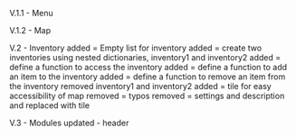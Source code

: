 V.1.1 - Menu

V.1.2 - Map

V.2 - Inventory
added = Empty list for inventory
added = create two inventories using nested dictionaries, 
        inventory1 and inventory2
added = define a function to access the inventory
added = define a function to add an item to the inventory
added = define a function to remove an item from the inventory
removed inventory1 and inventory2
added = tile for easy accessibility of map
removed = typos
removed = settings and description and replaced with tile

V.3 - Modules
updated - header